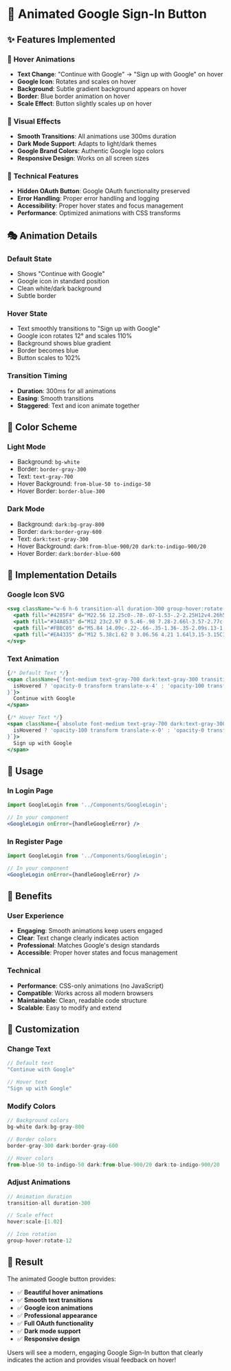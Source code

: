 # 🎨 Animated Google Sign-In Button

## ✨ Features Implemented

### 🎯 **Hover Animations**
- **Text Change**: "Continue with Google" → "Sign up with Google" on hover
- **Google Icon**: Rotates and scales on hover
- **Background**: Subtle gradient background appears on hover
- **Border**: Blue border animation on hover
- **Scale Effect**: Button slightly scales up on hover

### 🎨 **Visual Effects**
- **Smooth Transitions**: All animations use 300ms duration
- **Dark Mode Support**: Adapts to light/dark themes
- **Google Brand Colors**: Authentic Google logo colors
- **Responsive Design**: Works on all screen sizes

### 🔧 **Technical Features**
- **Hidden OAuth Button**: Google OAuth functionality preserved
- **Error Handling**: Proper error handling and logging
- **Accessibility**: Proper hover states and focus management
- **Performance**: Optimized animations with CSS transforms

## 🎭 Animation Details

### **Default State**
- Shows "Continue with Google"
- Google icon in standard position
- Clean white/dark background
- Subtle border

### **Hover State**
- Text smoothly transitions to "Sign up with Google"
- Google icon rotates 12° and scales 110%
- Background shows blue gradient
- Border becomes blue
- Button scales to 102%

### **Transition Timing**
- **Duration**: 300ms for all animations
- **Easing**: Smooth transitions
- **Staggered**: Text and icon animate together

## 🎨 Color Scheme

### **Light Mode**
- Background: `bg-white`
- Border: `border-gray-300`
- Text: `text-gray-700`
- Hover Background: `from-blue-50 to-indigo-50`
- Hover Border: `border-blue-300`

### **Dark Mode**
- Background: `dark:bg-gray-800`
- Border: `dark:border-gray-600`
- Text: `dark:text-gray-300`
- Hover Background: `dark:from-blue-900/20 dark:to-indigo-900/20`
- Hover Border: `dark:border-blue-600`

## 🔧 Implementation Details

### **Google Icon SVG**
```jsx
<svg className="w-6 h-6 transition-all duration-300 group-hover:rotate-12" viewBox="0 0 24 24">
  <path fill="#4285F4" d="M22.56 12.25c0-.78-.07-1.53-.2-2.25H12v4.26h5.92c-.26 1.37-1.04 2.53-2.21 3.31v2.77h3.57c2.08-1.92 3.28-4.74 3.28-8.09z"/>
  <path fill="#34A853" d="M12 23c2.97 0 5.46-.98 7.28-2.66l-3.57-2.77c-.98.66-2.23 1.06-3.71 1.06-2.86 0-5.29-1.93-6.16-4.53H2.18v2.84C3.99 20.53 7.7 23 12 23z"/>
  <path fill="#FBBC05" d="M5.84 14.09c-.22-.66-.35-1.36-.35-2.09s.13-1.43.35-2.09V7.07H2.18C1.43 8.55 1 10.22 1 12s.43 3.45 1.18 4.93l2.85-2.22.81-.62z"/>
  <path fill="#EA4335" d="M12 5.38c1.62 0 3.06.56 4.21 1.64l3.15-3.15C17.45 2.09 14.97 1 12 1 7.7 1 3.99 3.47 2.18 7.07l3.66 2.84c.87-2.6 3.3-4.53 6.16-4.53z"/>
</svg>
```

### **Text Animation**
```jsx
{/* Default Text */}
<span className={`font-medium text-gray-700 dark:text-gray-300 transition-all duration-300 ${
  isHovered ? 'opacity-0 transform translate-x-4' : 'opacity-100 transform translate-x-0'
}`}>
  Continue with Google
</span>

{/* Hover Text */}
<span className={`absolute font-medium text-gray-700 dark:text-gray-300 transition-all duration-300 ${
  isHovered ? 'opacity-100 transform translate-x-0' : 'opacity-0 transform -translate-x-4'
}`}>
  Sign up with Google
</span>
```

## 🚀 Usage

### **In Login Page**
```jsx
import GoogleLogin from '../Components/GoogleLogin';

// In your component
<GoogleLogin onError={handleGoogleError} />
```

### **In Register Page**
```jsx
import GoogleLogin from '../Components/GoogleLogin';

// In your component
<GoogleLogin onError={handleGoogleError} />
```

## 🎯 Benefits

### **User Experience**
- **Engaging**: Smooth animations keep users engaged
- **Clear**: Text change clearly indicates action
- **Professional**: Matches Google's design standards
- **Accessible**: Proper hover states and focus management

### **Technical**
- **Performance**: CSS-only animations (no JavaScript)
- **Compatible**: Works across all modern browsers
- **Maintainable**: Clean, readable code structure
- **Scalable**: Easy to modify and extend

## 🔧 Customization

### **Change Text**
```jsx
// Default text
"Continue with Google"

// Hover text
"Sign up with Google"
```

### **Modify Colors**
```jsx
// Background colors
bg-white dark:bg-gray-800

// Border colors
border-gray-300 dark:border-gray-600

// Hover colors
from-blue-50 to-indigo-50 dark:from-blue-900/20 dark:to-indigo-900/20
```

### **Adjust Animations**
```jsx
// Animation duration
transition-all duration-300

// Scale effect
hover:scale-[1.02]

// Icon rotation
group-hover:rotate-12
```

## 🎉 Result

The animated Google button provides:
- ✅ **Beautiful hover animations**
- ✅ **Smooth text transitions**
- ✅ **Google icon animations**
- ✅ **Professional appearance**
- ✅ **Full OAuth functionality**
- ✅ **Dark mode support**
- ✅ **Responsive design**

Users will see a modern, engaging Google Sign-In button that clearly indicates the action and provides visual feedback on hover!